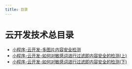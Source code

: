 ```yaml
---
title: 目录
---
```


# 云开发技术总目录

- [小程序-云开发-多图片内容安全检测](./img-security-check)
- [小程序-云开发-如何对敏感词进行过滤即内容安全的检测(上)](./content-security-part1)
- [小程序-云开发-如何对敏感词进行过滤即内容安全的检测(下)](./content-security-part2)

